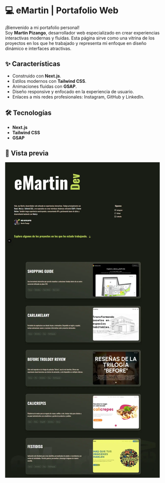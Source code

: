 # 💻 eMartin | Portafolio Web

¡Bienvenido a mi portafolio personal!  
Soy **Martin Pizango**, desarrollador web especializado en crear experiencias interactivas modernas y fluidas. Esta página sirve como una vitrina de los proyectos en los que he trabajado y representa mi enfoque en diseño dinámico e interfaces atractivas.

## ✨ Características

- Construido con **Next.js**.
- Estilos modernos con **Tailwind CSS**.
- Animaciones fluidas con **GSAP**.
- Diseño responsive y enfocado en la experiencia de usuario.
- Enlaces a mis redes profesionales: Instagram, GitHub y LinkedIn.

## 🛠️ Tecnologías

- **Next.js**
- **Tailwind CSS**
- **GSAP**

## 📸 Vista previa

![Vista previa del portafolio](./public/preview.webp)
